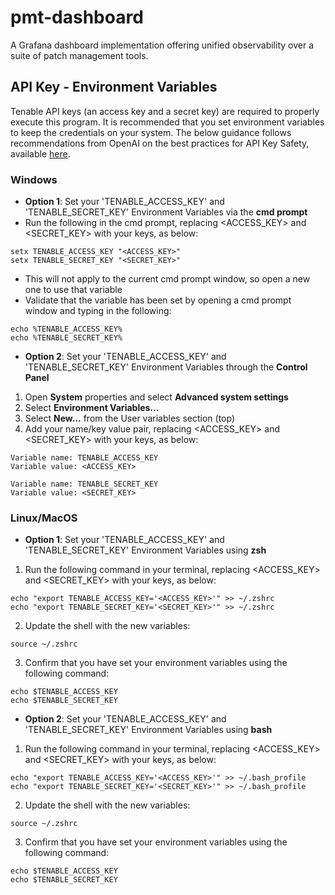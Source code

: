 # pmt-dashboard
A Grafana dashboard implementation offering unified observability over a suite of patch management tools. 

## API Key - Environment Variables

Tenable API keys (an access key and a secret key) are required to properly execute this program. It is recommended that you set environment variables to keep the credentials on your system. The below guidance follows recommendations from OpenAI on the best practices for API Key Safety, available [here](https://help.openai.com/en/articles/5112595-best-practices-for-api-key-safety).

### Windows

- **Option 1**: Set your 'TENABLE_ACCESS_KEY' and 'TENABLE_SECRET_KEY' Environment Variables via the **cmd prompt**
- Run the following in the cmd prompt, replacing \<ACCESS_KEY> and \<SECRET_KEY> with your keys, as below:

```
setx TENABLE_ACCESS_KEY "<ACCESS_KEY>"
setx TENABLE_SECRET_KEY "<SECRET_KEY>"
```
- This will not apply to the current cmd prompt window, so open a new one to use that variable
- Validate that the variable has been set by opening a cmd prompt window and typing in the following:

```
echo %TENABLE_ACCESS_KEY%
echo %TENABLE_SECRET_KEY%
```
- **Option 2**: Set your 'TENABLE_ACCESS_KEY' and 'TENABLE_SECRET_KEY' Environment Variables through the **Control Panel**
1. Open **System** properties and select **Advanced system settings**
2. Select **Environment Variables...**
3. Select **New...** from the User variables section (top)
4. Add your name/key value pair, replacing \<ACCESS_KEY> and \<SECRET_KEY> with your keys, as below:

```
Variable name: TENABLE_ACCESS_KEY
Variable value: <ACCESS_KEY>
```
```
Variable name: TENABLE_SECRET_KEY
Variable value: <SECRET_KEY>
```

### Linux/MacOS

- **Option 1**: Set your 'TENABLE_ACCESS_KEY' and 'TENABLE_SECRET_KEY' Environment Variables using **zsh**
1. Run the following command in your terminal, replacing \<ACCESS_KEY> and \<SECRET_KEY> with your keys, as below:

```
echo "export TENABLE_ACCESS_KEY='<ACCESS_KEY>'" >> ~/.zshrc
echo "export TENABLE_SECRET_KEY='<SECRET_KEY>'" >> ~/.zshrc
```
2. Update the shell with the new variables:

```
source ~/.zshrc
```
3. Confirm that you have set your environment variables using the following command:

```
echo $TENABLE_ACCESS_KEY
echo $TENABLE_SECRET_KEY
```

- **Option 2**: Set your 'TENABLE_ACCESS_KEY' and 'TENABLE_SECRET_KEY' Environment Variables using **bash**
1. Run the following command in your terminal, replacing \<ACCESS_KEY> and \<SECRET_KEY> with your keys, as below:

```
echo "export TENABLE_ACCESS_KEY='<ACCESS_KEY>'" >> ~/.bash_profile
echo "export TENABLE_SECRET_KEY='<SECRET_KEY>'" >> ~/.bash_profile
```
2. Update the shell with the new variables:

```
source ~/.zshrc
```
3. Confirm that you have set your environment variables using the following command:

```
echo $TENABLE_ACCESS_KEY
echo $TENABLE_SECRET_KEY
```